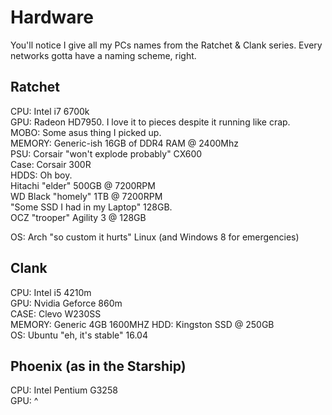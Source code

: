 Hardware
========

You'll notice I give all my PCs names from the Ratchet & Clank series. Every networks gotta have a naming scheme, right.

## Ratchet

CPU: Intel i7 6700k  
GPU: Radeon HD7950. I love it to pieces despite it running like crap.  
MOBO: Some asus thing I picked up.  
MEMORY: Generic-ish 16GB of DDR4 RAM @ 2400Mhz  
PSU: Corsair "won't explode probably" CX600  
Case: Corsair 300R  
HDDS: Oh boy.  
Hitachi "elder" 500GB @ 7200RPM  
WD Black "homely" 1TB @ 7200RPM  
"Some SSD I had in my Laptop" 128GB.  
OCZ "trooper" Agility 3 @ 128GB

OS: Arch "so custom it hurts" Linux 
(and Windows 8 for emergencies)

## Clank

CPU: Intel i5 4210m  
GPU: Nvidia Geforce 860m  
CASE: Clevo W230SS  
MEMORY: Generic 4GB 1600MHZ 
HDD: Kingston SSD @ 250GB  
OS: Ubuntu "eh, it's stable" 16.04  

## Phoenix (as in the Starship)

CPU: Intel Pentium G3258  
GPU: ^  
